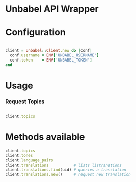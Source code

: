 # Unbabel API Wrapper


# Configuration

```ruby

client = Unbabel::Client.new do |conf|
  conf.username = ENV['UNBABEL_USERNAME']
  conf.token    = ENV['UNBABEL_TOKEN']
end

```

# Usage

### Request Topics

```ruby

client.topics

```


# Methods available

```ruby
client.topics
client.tones
client.language_pairs
client.translations           # lists listranstions
client.translations.find(uid) # queries a translation
client.translations.new()     # request new translation
```
